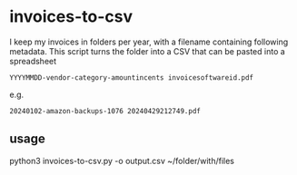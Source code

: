 # invoices-to-csv

I keep my invoices in folders per year, with a filename containing following metadata. This script turns the folder into a CSV that can be pasted into a spreadsheet

`YYYYMMDD-vendor-category-amountincents invoicesoftwareid.pdf`

e.g.

`20240102-amazon-backups-1076 20240429212749.pdf`

## usage

python3 invoices-to-csv.py -o output.csv ~/folder/with/files
